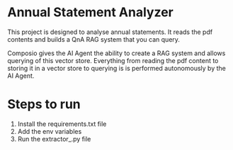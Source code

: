 # Annual Statement Analyzer

This project is designed to analyse annual statements. It reads the pdf contents and builds a QnA RAG system that you can query.

Composio gives the AI Agent the ability to create a RAG system and allows querying of this vector store. Everything from reading the pdf content to storing it in a vector store to querying is is performed autonomously by the AI Agent. 

# Steps to run 

1. Install the requirements.txt file
2. Add the env variables
3. Run the extractor_.py file